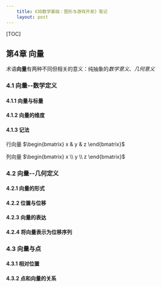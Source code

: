 ```yaml
---
    title: 《3D数学基础：图形与游戏开发》笔记
    layout: post
---
```


[TOC]


## 第4章 向量

术语**向量**有两种不同但相关的意义：纯抽象的*数学意义*、*几何意义*

### 4.1 向量--数学定义

#### 4.1.1 向量与标量

#### 4.1.2 向量的维度

#### 4.1.3 记法

行向量 $\begin{bmatrix} x & y & z \end{bmatrix}$

列向量 $\begin{bmatrix} x \\ y \\ z \end{bmatrix}$

### 4.2 向量--几何定义

#### 4.2.1 向量的形式

#### 4.2.2 位置与位移

#### 4.2.3 向量的表达

#### 4.2.4 将向量表示为位移序列

### 4.3 向量与点

#### 4.3.1 相对位置

#### 4.3.2 点和向量的关系